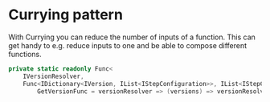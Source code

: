 # Currying pattern

With Currying you can reduce the number of inputs of a function. This can get handy to e.g. reduce inputs to one and be able to compose different functions.

```csharp
private static readonly Func<
    IVersionResolver,
    Func<IDictionary<IVersion, IList<IStepConfiguration>>, IList<IStepConfiguration>>>
        GetVersionFunc = versionResolver => (versions) => versionResolver.GetVersion(versions);
```
